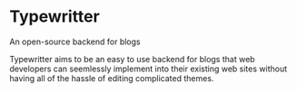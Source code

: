 Typewritter
===========

An open-source backend for blogs

Typewritter aims to be an easy to use backend for blogs that web developers can seemlessly implement into their existing web sites without having all of the hassle of editing complicated themes.
